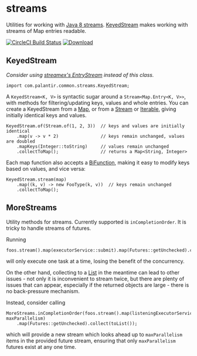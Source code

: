 # streams
Utilities for working with [Java 8 streams][Stream]. [KeyedStream](#keyedstream) makes
working with streams of Map entries readable.

[![CircleCI Build Status](https://circleci.com/gh/palantir/streams/tree/master.svg)](https://circleci.com/gh/palantir/streams)
[![Download](https://api.bintray.com/packages/palantir/releases/streams/images/download.svg) ](https://bintray.com/palantir/releases/streams/_latestVersion)


## KeyedStream

*Consider using [streamex's EntryStream] instead of this class.*

[streamex's EntryStream]: http://amaembo.github.io/streamex/javadoc/one/util/streamex/EntryStream.html

    import com.palantir.common.streams.KeyedStream;

A `KeyedStream<K, V>` is syntactic sugar around a `Stream<Map.Entry<K, V>>`, with methods for filtering/updating keys,
values and whole entries. You can create a KeyedStream from a [Map], or from a [Stream] or [Iterable], giving initially
identical keys and values.

    KeyedStream.of(Stream.of(1, 2, 3))  // keys and values are initially identical
        .map(v -> v * 2)                // keys remain unchanged, values are doubled
        .mapKeys(Integer::toString)     // values remain unchanged
        .collectToMap();                // returns a Map<String, Integer>

Each map function also accepts a [BiFunction], making it easy to modify keys based on values, and vice versa:

    KeyedStream.stream(map)
        .map((k, v) -> new FooType(k, v))  // keys remain unchanged
        .collectToMap();

## MoreStreams

Utility methods for streams. Currently supported is `inCompletionOrder`. It is tricky to handle streams of futures.

Running

    foos.stream().map(executorService::submit).map(Futures::getUnchecked).collect(toList());

will only execute one task at a time, losing the benefit of the concurrency.

On the other hand, collecting to a [List] in the meantime can lead to other issues - not only it is inconvenient to
stream twice, but there are plenty of issues that can appear, especially if the returned objects are large - there is
no back-pressure mechanism.

Instead, consider calling

    MoreStreams.inCompletionOrder(foos.stream().map(listeningExecutorService::submit), maxParallelism)
        .map(Futures::getUnchecked).collect(toList());

which will provide a new stream which looks ahead up to `maxParallelism` items in the provided future stream, ensuring
that only `maxParallelism` futures exist at any one time.

[BiFunction]: https://docs.oracle.com/javase/8/docs/api/java/util/function/BiFunction.html
[Iterable]: https://docs.oracle.com/javase/8/docs/api/java/lang/Iterable.html
[List]: https://docs.oracle.com/javase/8/docs/api/java/util/List.html
[Map]: https://docs.oracle.com/javase/8/docs/api/java/util/Map.html
[Stream]: https://docs.oracle.com/javase/8/docs/api/java/util/stream/Stream.html

